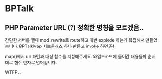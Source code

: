 BPTalk
==============

PHP Parameter URL (?) 정확한 명칭을 모르겠음..
--------------

간단한 서버를 짤때 mod_rewrite로 route하고 매번 explode 하는게 복잡해서 만들었습니다.
BPTalkMap 서브클래스 하나 만들고 invoke 하면 끝!

map()에서 url 패턴과 대상 함수를 지정해주세요. 와일드카드에 들어간 내용들이 순서대로 함수 인자로 넘어갑니다.

WTFPL.